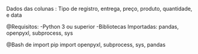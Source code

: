 Dados das colunas : Tipo de registro, entrega, preço, produto, quantidade, e data

 @Requisitos:
-Python 3 ou superior
-Bibliotecas Importadas: pandas, openpyxl, subprocess, sys



@Bash de import
pip import openpyxl, subprocess, sys, pandas
